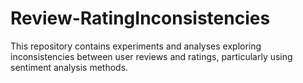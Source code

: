 # Review-RatingInconsistencies
This repository contains experiments and analyses exploring inconsistencies between user reviews and ratings, particularly using sentiment analysis methods.
